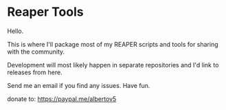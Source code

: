 # Reaper Tools

Hello. 

This is where I'll package most of my REAPER scripts and tools for sharing with the community.

Development will most likely happen in separate repositories and I'd link to releases from here.

Send me an email if you find any issues. Have fun.

donate to: https://paypal.me/albertov5

